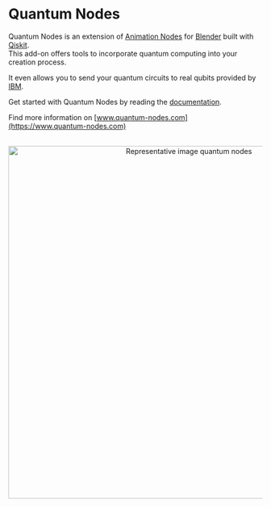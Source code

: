 # Quantum Nodes
Quantum Nodes is an extension of [Animation Nodes](https://github.com/JacquesLucke/animation_nodes) for [Blender](https://github.com/blender) built with [Qiskit](https://github.com/Qiskit).
<br/>
This add-on offers tools to incorporate quantum computing into your creation process.

It even allows you to send your quantum circuits to real qubits provided by [IBM](https://quantum-computing.ibm.com/).

Get started with Quantum Nodes by reading the [documentation](https://quantum-creative-group.gitlab.io/quantum_nodes_manual/).

Find more information on [www.quantum-nodes.com](https://www.quantum-nodes.com)
<br/><br/>

<a href="https://quantum-nodes.com">
  <p align="center">
      <img src="https://quantum-nodes.com/wp-content/uploads/2022/07/representative_image_quantum_nodes-scaled.jpg" alt="Representative image quantum nodes" width="700px">
  <p>
</a>
